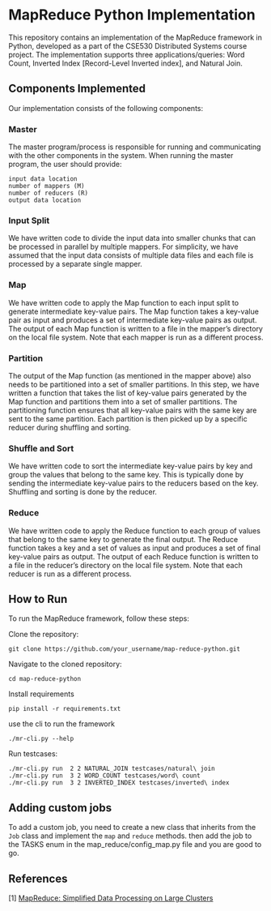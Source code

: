 # MapReduce Python Implementation

This repository contains an implementation of the MapReduce framework in Python, developed as a part of the CSE530 Distributed Systems course project. The implementation supports three applications/queries: Word Count, Inverted Index [Record-Level Inverted index], and Natural Join.

## Components Implemented

Our implementation consists of the following components:
### Master

The master program/process is responsible for running and communicating with the other components in the system. When running the master program, the user should provide:

    input data location
    number of mappers (M)
    number of reducers (R)
    output data location

### Input Split

We have written code to divide the input data into smaller chunks that can be processed in parallel by multiple mappers. For simplicity, we have assumed that the input data consists of multiple data files and each file is processed by a separate single mapper.

### Map

We have written code to apply the Map function to each input split to generate intermediate key-value pairs. The Map function takes a key-value pair as input and produces a set of intermediate key-value pairs as output. The output of each Map function is written to a file in the mapper’s directory on the local file system. Note that each mapper is run as a different process.

### Partition

The output of the Map function (as mentioned in the mapper above) also needs to be partitioned into a set of smaller partitions. In this step, we have written a function that takes the list of key-value pairs generated by the Map function and partitions them into a set of smaller partitions. The partitioning function ensures that all key-value pairs with the same key are sent to the same partition. Each partition is then picked up by a specific reducer during shuffling and sorting.

### Shuffle and Sort

We have written code to sort the intermediate key-value pairs by key and group the values that belong to the same key. This is typically done by sending the intermediate key-value pairs to the reducers based on the key. Shuffling and sorting is done by the reducer.
### Reduce

We have written code to apply the Reduce function to each group of values that belong to the same key to generate the final output. The Reduce function takes a key and a set of values as input and produces a set of final key-value pairs as output. The output of each Reduce function is written to a file in the reducer’s directory on the local file system. Note that each reducer is run as a different process.

## How to Run

To run the MapReduce framework, follow these steps:

Clone the repository:
```
git clone https://github.com/your_username/map-reduce-python.git
```

Navigate to the cloned repository:
```
cd map-reduce-python
```
Install requirements


```
pip install -r requirements.txt
```

use the cli to run the framework
```
./mr-cli.py --help
```

Run testcases:
```
./mr-cli.py run  2 2 NATURAL_JOIN testcases/natural\ join
./mr-cli.py run  3 2 WORD_COUNT testcases/word\ count
./mr-cli.py run  3 2 INVERTED_INDEX testcases/inverted\ index
```

## Adding custom jobs  

To add a custom job, you need to create a new class that inherits from the `Job` class and implement the `map` and `reduce` methods.
then add the job to the TASKS enum in the map_reduce/config_map.py file and you are good to go.

## References

[1] [MapReduce: Simplified Data Processing on Large Clusters](https://static.googleusercontent.com/media/research.google.com/en//archive/mapreduce-osdi04.pdf)
